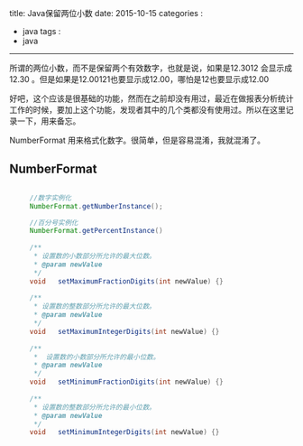 title: Java保留两位小数
date: 2015-10-15
categories : 
  - java
tags : 
  - java
---

所谓的两位小数，而不是保留两个有效数字，也就是说，如果是12.3012 会显示成12.30 。但是如果是12.00121也要显示成12.00，哪怕是12也要显示成12.00

好吧，这个应该是很基础的功能，然而在之前却没有用过，最近在做报表分析统计工作的时候，要加上这个功能，发现者其中的几个类都没有使用过。所以在这里记录一下，用来备忘。

NumberFormat 用来格式化数字。很简单，但是容易混淆，我就混淆了。



## NumberFormat 



```java

	 //数字实例化
	 NumberFormat.getNumberInstance();

	 //百分号实例化
	 NumberFormat.getPercentInstance()
 
 	 /**
	  * 设置数的小数部分所允许的最大位数。
	  * @param newValue
	  */
	 void	setMaximumFractionDigits(int newValue) {}
	          
	 /**
	  * 设置数的整数部分所允许的最大位数。
	  * @param newValue
	  */
	 void	setMaximumIntegerDigits(int newValue) {}
	         
	 /**
	  *  设置数的小数部分所允许的最小位数。
	  * @param newValue
	  */
	 void	setMinimumFractionDigits(int newValue) {}
	 
	 /**
	  * 设置数的整数部分所允许的最小位数。
	  * @param newValue
	  */
	 void	setMinimumIntegerDigits(int newValue) {}

```